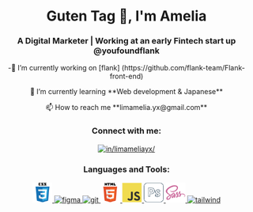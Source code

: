 <h1 align="center">Guten Tag 👋, I'm Amelia</h1>
<h3 align="center">A Digital Marketer | Working at an early Fintech start up @youfoundflank</h3>

<p align="center">-🔭 I’m currently working on [flank] (https://github.com/flank-team/Flank-front-end) </p>

<p align="center"> 🌱 I’m currently learning **Web development & Japanese**</P>

<p align="center"> 📫 How to reach me **limamelia.yx@gmail.com**</p>

<h3 align="center">Connect with me:</h3>
<p align="center">
<a href="https://linkedin.com/in/in/limameliayx/" target="blank"><img align="center" src="https://cdn.jsdelivr.net/npm/simple-icons@3.0.1/icons/linkedin.svg" alt="in/limameliayx/" height="30" width="40" /></a>
</p>

<h3 align="center">Languages and Tools:</h3>
<p align="center"> <a href="https://www.w3schools.com/css/" target="_blank"> <img src="https://raw.githubusercontent.com/devicons/devicon/master/icons/css3/css3-original-wordmark.svg" alt="css3" width="40" height="40"/> </a> <a href="https://www.figma.com/" target="_blank"> <img src="https://www.vectorlogo.zone/logos/figma/figma-icon.svg" alt="figma" width="40" height="40"/> </a> <a href="https://git-scm.com/" target="_blank"> <img src="https://www.vectorlogo.zone/logos/git-scm/git-scm-icon.svg" alt="git" width="40" height="40"/> </a> <a href="https://www.w3.org/html/" target="_blank"> <img src="https://raw.githubusercontent.com/devicons/devicon/master/icons/html5/html5-original-wordmark.svg" alt="html5" width="40" height="40"/> </a> <a href="https://developer.mozilla.org/en-US/docs/Web/JavaScript" target="_blank"> <img src="https://raw.githubusercontent.com/devicons/devicon/master/icons/javascript/javascript-original.svg" alt="javascript" width="40" height="40"/> </a> <a href="https://www.photoshop.com/en" target="_blank"> <img src="https://raw.githubusercontent.com/devicons/devicon/master/icons/photoshop/photoshop-line.svg" alt="photoshop" width="40" height="40"/> </a> <a href="https://sass-lang.com" target="_blank"> <img src="https://raw.githubusercontent.com/devicons/devicon/master/icons/sass/sass-original.svg" alt="sass" width="40" height="40"/> </a> <a href="https://tailwindcss.com/" target="_blank"> <img src="https://www.vectorlogo.zone/logos/tailwindcss/tailwindcss-icon.svg" alt="tailwind" width="40" height="40"/> </a> </p>

